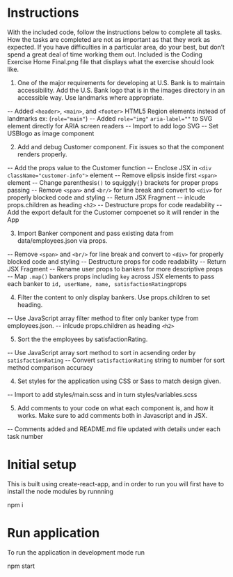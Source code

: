 # Instructions

With the included code, follow the instructions below to complete all tasks. How the tasks are completed are not as important as that they work as expected. If you have difficulties in a particular area, do your best, but don’t spend a great deal of time working them out. Included is the Coding Exercise Home Final.png file that displays what the exercise should look like.

1. One of the major requirements for developing at U.S. Bank is to maintain accessibility. Add the U.S. Bank logo that is in the images directory in an accessible way. Use landmarks where appropriate.

  -- Added `<header>`, `<main>`, and `<footer>` HTML5 Region elements instead of landmarks ex: (`role="main"`)
  -- Added `role="img"` `aria-label=""` to SVG element directly for ARIA screen readers
  -- Import to add logo SVG
  -- Set USBlogo as image component

2. Add and debug Customer component. Fix issues so that the component renders properly.

  -- Add the props value to the Customer function
  -- Enclose JSX in `<div className="customer-info">` element
  -- Remove elipsis inside first `<span>` element
  -- Change parenthesis`()` to squiggly`{}` brackets for proper props passing
  -- Remove `<span>` and `<br/>` for line break and convert to `<div>` for properly blocked code and styling
  -- Return JSX Fragment 
  -- inlcude props.children as heading `<h2>`
  -- Destructure props for code readability
  -- Add the export default for the Customer compoenet so it will render in the App

3. Import Banker component and pass existing data from data/employees.json via props.

  -- Remove `<span>` and `<br/>` for line break and convert to `<div>` for properly blocked code and styling
  -- Destructure props for code readability 
  -- Return JSX Fragment
  -- Rename user props to bankers for more descriptive props
  -- Map `.map()` bankers props including `key` across JSX elements to pass each banker to `id, userName, name, satisfactionRating`props

4. Filter the content to only display bankers. Use props.children to set heading.

  -- Use JavaScript array filter method to fiter only banker type from employees.json.
  -- inlcude props.children as heading `<h2>`

5. Sort the the employees by satisfactionRating.

  -- Use JavaScript array sort method to sort in acsending order by `satisfactionRating`
    -- Convert `satisfactionRating` string to number for sort method comparison accuracy

4. Set styles for the application using CSS or Sass to match design given.

  -- Import to add styles/main.scss and in turn styles/variables.scss 

5. Add comments to your code on what each component is, and how it works. Make sure to add comments both in Javascript and in JSX.

  -- Comments added and README.md file updated with details under each task number


# Initial setup
This is built using create-react-app, and in order to run you will first have to install the node modules by runnning

npm i

# Run application
To run the application in development mode run

npm start
